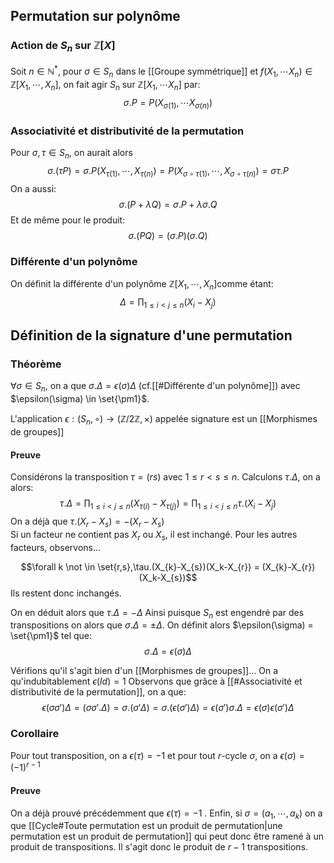 
## Permutation sur polynôme

### Action de $S_n$ sur $\mathbb Z[X]$
Soit $n \in \mathbb{N}^*$, pour $\sigma \in S_n$ dans le [[Groupe symmétrique]] et $f(X_{1}, \cdots X_{n}) \in\mathbb{Z}[X_{1}, \cdots, X_{n}]$, on fait agir $S_n$ sur $\mathbb{Z}[X_{1},\cdots X_n]$ par:
$$\sigma.P=P(X_{\sigma(1)}, \cdots X_{\sigma(n)})$$
### Associativité et distributivité de la permutation
Pour $\sigma, \tau \in S_n$, on aurait alors
$$\sigma.(\tau P) = \sigma.P(X_{\tau(1)}, \cdots, X_{\tau(n)}) = P(X_{\sigma \circ\tau(1)}, \cdots, X_{\sigma \circ\tau(n)}) = \sigma\tau.P$$
On a aussi:
$$\sigma.(P+\lambda Q) = \sigma.P + \lambda\sigma.Q$$
Et de même pour le produit:
$$\sigma.(PQ) = (\sigma.P)(\sigma.Q)$$
### Différente d'un polynôme
On définit la différente d'un polynôme $\mathbb Z[X_{1}, \cdots, X_{n}]$comme étant:
$$\Delta= \prod_{1\leq i < j \leq n}(X_{i}- X_{j})$$
## Définition de la signature d'une permutation

### Théorème
$\forall \sigma \in S_n,$ on a que $\sigma.\Delta = \epsilon(\sigma)\Delta$  (cf.[[#Différente d'un polynôme]]) avec $\epsilon(\sigma) \in \set{\pm1}$.

L'application $\epsilon : (S_{n}, \circ) \to (\mathbb{Z}/2\mathbb{Z}, \times)$ appelée signature est un [[Morphismes de groupes]]

#### Preuve
Considérons la transposition $\tau=(rs)$ avec $1 \leq r < s \leq n$. Calculons $\tau.\Delta$, on a alors:
$$\tau.\Delta = \prod_{1\leq i < j \leq n}(X_{\tau(i)}- X_{\tau(j)})=\prod_{1\leq i < j \leq n}\tau.(X_{i}- X_{j})$$
On a déjà que $\tau.(X_r-X_{s})= -(X_r-X_s)$  
Si un facteur ne contient pas $X_r$ ou $X_s$, il est inchangé.
Pour les autres facteurs, observons...

$$\forall k \not \in \set{r,s},\tau.(X_{k}-X_{s})(X_k-X_{r}) = (X_{k}-X_{r})(X_k-X_{s})$$
Ils restent donc inchangés.

On en déduit alors que $\tau.\Delta = - \Delta$
Ainsi puisque $S_n$ est engendré par des transpositions on alors que $\sigma.\Delta=\pm\Delta$.
On définit alors $\epsilon(\sigma) = \set{\pm1}$ tel que:
$$\sigma.\Delta= \epsilon(\sigma)\Delta$$

Vérifions qu'il s'agit bien d'un [[Morphismes de groupes]]...
On a qu'indubitablement $\epsilon(Id) = 1$
Observons que grâce à [[#Associativité et distributivité de la permutation]], on a que:
$$\epsilon(\sigma\sigma')\Delta = (\sigma\sigma'.\Delta) = \sigma.(\sigma'\Delta) = \sigma.(\epsilon(\sigma')\Delta) = \epsilon(\sigma')\sigma.\Delta = \epsilon(\sigma)\epsilon(\sigma')\Delta$$

$$\tag*{$\blacksquare$}$$

### Corollaire
Pour tout transposition, on a $\epsilon(\tau)=-1$ et pour tout $r$-cycle $\sigma$, on a $\epsilon(\sigma) = (-1)^{r-1}$

#### Preuve
On a déjà prouvé précédemment que $\epsilon(\tau)=-1$ . Enfin, si $\sigma = (a_{1},\cdots, a_k)$ on a que [[Cycle#Toute permutation est un produit de permutation|une permutation est un produit de permutation]] qui peut donc être ramené à un produit de transpositions. Il s'agit donc le produit de $r-1$ transpositions.
$$\tag*{$\blacksquare$}$$

